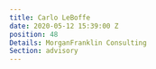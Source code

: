 ```yaml
---
title: Carlo LeBoffe
date: 2020-05-12 15:39:00 Z
position: 48
Details: MorganFranklin Consulting
Section: advisory
---
```


